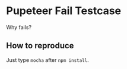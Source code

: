 Pupeteer Fail Testcase
======================

Why fails?

## How to reproduce

Just type `mocha` after `npm install`.
